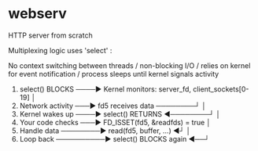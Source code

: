# webserv
HTTP server from scratch 



Multiplexing logic uses 'select' : 

No context switching between threads / non-blocking I/O / relies on kernel for event notification / process sleeps until kernel signals activity

1. select() BLOCKS ────► Kernel monitors: server_fd, client_sockets[0-19]
                                                    │
2. Network activity ───► fd5 receives data ────────┘
                                                    │
3. Kernel wakes up ────► select() RETURNS ◄────────┘
                                                    │
4. Your code checks ───► FD_ISSET(fd5, &readfds) = true
                                                    │
5. Handle data ────────► read(fd5, buffer, ...)   ◄┘
                                                    │
6. Loop back ──────────► select() BLOCKS again ◄──┘

